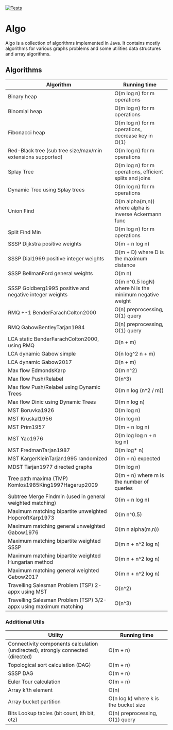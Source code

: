 [![Tests](https://github.com/barakugav/algo/actions/workflows/tests.yaml/badge.svg)](https://github.com/barakugav/algo/actions/workflows/tests.yaml)

# Algo

Algo is a collection of algorithms implemented in Java. It contains mostly algorithms for various graphs problems and some utilities data structures and array algorithms.

## Algorithms


| Algorithm | Running time |
| - | - |
| Binary heap | O(m log n) for m operations |
| Binomial heap | O(m log n) for m operations |
| Fibonacci heap | O(m log n) for m operations, decrease key in O(1) |
| Red-Black tree (sub tree size/max/min extensions supported) | O(m log n) for m operations |
| Splay Tree | O(m log n) for m operations, efficient splits and joins |
| Dynamic Tree using Splay trees | O(m log n) for m operations |
| Union Find | O(m alpha(m,n)) where alpha is inverse Ackermann func |
| Split Find Min | O(m log n) for m operations |
| SSSP Dijkstra positive weights | O(m + n log n) |
| SSSP Dial1969 positive integer weights | O(m + D) where D is the maximum distance |
| SSSP BellmanFord general weights | O(m n) |
| SSSP Goldberg1995 positive and negative integer weights | O(m n^0.5 logN) where N is the minimum negative weight |
| RMQ +-1 BenderFarachColton2000 | O(n) preprocessing, O(1) query |
| RMQ GabowBentleyTarjan1984 | O(n) preprocessing, O(1) query |
| LCA static BenderFarachColton2000, using RMQ | O(n + m) |
| LCA dynamic Gabow simple | O(n log^2 n + m) |
| LCA dynamic Gabow2017 | O(n + m) |
| Max flow EdmondsKarp | O(m n^2) |
| Max flow Push/Relabel | O(n^3) |
| Max flow Push/Relabel using Dynamic Trees | O(m n log (n^2 / m)) |
| Max flow Dinic using Dynamic Trees | O(m n log n) |
| MST Boruvka1926 | O(m log n) |
| MST Kruskal1956 | O(m log n) |
| MST Prim1957 | O(m + n log n) |
| MST Yao1976 | O(m log log n + n log n) |
| MST FredmanTarjan1987 | O(m log* n) |
| MST KargerKleinTarjan1995 randomized | O(m + n) expected |
| MDST Tarjan1977 directed graphs | O(m log n) |
| Tree path maxima (TMP) Komlos1985King1997Hagerup2009 | O(m + n) where m is the number of queries |
| Subtree Merge Findmin (used in general weighted matching) | O(m + n log n) |
| Maximum matching bipartite unweighted HopcroftKarp1973 | O(m n^0.5) |
| Maximum matching general unweighted Gabow1976 | O(m n alpha(m,n)) |
| Maximum matching bipartite weighted SSSP | O(m n + n^2 log n) |
| Maximum matching bipartite weighted Hungarian method | O(m n + n^2 log n) |
| Maximum matching general weighted Gabow2017 | O(m n + n^2 log n) |
| Travelling Salesman Problem (TSP) 2-appx using MST | O(n^2) |
| Travelling Salesman Problem (TSP) 3/2-appx using maximum matching | O(n^3) |

### Additional Utils

| Utility | Running time |
| - | - |
| Connectivity components calculation (undirected), strongly connected (directed) | O(m + n) |
| Topological sort calculation (DAG) | O(m + n) |
| SSSP DAG | O(m + n) |
| Euler Tour calculation | O(m + n) |
| Array k'th element | O(n) |
| Array bucket partition | O(n log k) where k is the bucket size |
| Bits Lookup tables (bit count, ith bit, ctz) | O(n) preprocessing, O(1) query |

